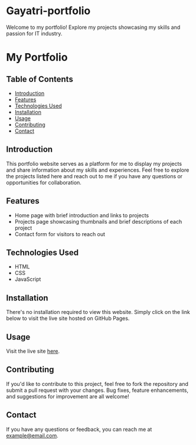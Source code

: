 # Gayatri-portfolio
Welcome to my portfolio! Explore my projects showcasing my skills and passion for IT industry.
# My Portfolio

## Table of Contents
- [Introduction](#introduction)
- [Features](#features)
- [Technologies Used](#technologies-used)
- [Installation](#installation)
- [Usage](#usage)
- [Contributing](#contributing)
- [Contact](#contact)

## Introduction

This portfolio website serves as a platform for me to display my projects and share information about my skills and experiences. Feel free to explore the projects listed here and reach out to me if you have any questions or opportunities for collaboration.

## Features

- Home page with brief introduction and links to projects
- Projects page showcasing thumbnails and brief descriptions of each project
- Contact form for visitors to reach out

## Technologies Used

- HTML
- CSS
- JavaScript

## Installation

There's no installation required to view this website. Simply click on the link below to visit the live site hosted on GitHub Pages.

## Usage

Visit the live site [here](https://Gayatri2890.github.io/portfolio).

## Contributing

If you'd like to contribute to this project, feel free to fork the repository and submit a pull request with your changes. Bug fixes, feature enhancements, and suggestions for improvement are all welcome!

## Contact
If you have any questions or feedback, you can reach me at example@email.com.
